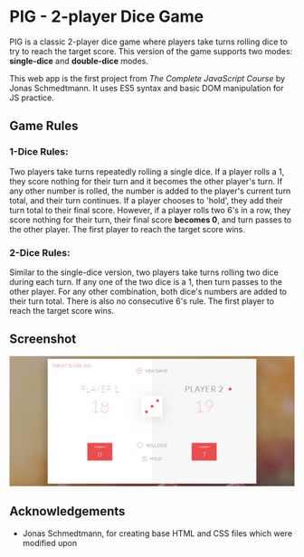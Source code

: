 # PIG - 2-player Dice Game

PIG is a classic 2-player dice game where players take turns rolling dice to try to reach the target score. This version of the game supports two modes: **single-dice** and **double-dice** modes.

This web app is the first project from *The Complete JavaScript Course* by Jonas Schmedtmann. It uses ES5 syntax and basic DOM manipulation for JS practice. 


## Game Rules

### 1-Dice Rules:
Two players take turns repeatedly rolling a single dice. If a player rolls a 1, they score nothing for their turn and it becomes the other player's turn. If any other number is rolled, the number is added to the player's current turn total, and their turn continues. If a player chooses to 'hold', they add their turn total to their final score. However, if a player rolls two 6's in a row, they score nothing for their turn, their final score **becomes 0**, and turn passes to the other player. The first player to reach the target score wins.

### 2-Dice Rules:
Similar to the single-dice version, two players take turns rolling two dice during each turn. If any one of the two dice is a 1, then turn passes to the other player. For any other combination, both dice's numbers are added to their turn total. There is also no consecutive 6's rule. The first player to reach the target score wins.


## Screenshot

![screenshot](Screenshot.PNG)


## Acknowledgements
- Jonas Schmedtmann, for creating base HTML and CSS files which were modified upon
